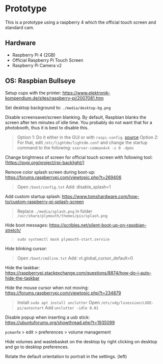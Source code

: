 # Prototype

This is a prototype using a raspberry 4 which the official touch screen and standard cam.

## Hardware

- Raspberry Pi 4 (2GB)
- Official Raspberry Pi Touch Screen
- Raspberry Pi Camera v2

## OS: Raspbian Bullseye

Setup cups with the printer: <https://www.elektronik-kompendium.de/sites/raspberry-pi/2007081.htm>

Set desktop background to: `./media/desktop-bg.png`

Disable screensaver/screen blanking. By default, Raspbian blanks the screen after ten minutes of idle time.
You probably do not want that for a photobooth, thus it is best to disable this.

> Option 1: Do it either in the GUI or with `raspi-config`. [source](https://pimylifeup.com/raspberry-pi-disable-screen-blanking/)
> Option 2: For that, edit `/etc/lightdm/lightdm.conf` and change the startup command to the following: `xserver-command=X -s 0 -dpms`

Change brightness of screen for official touch screen with following tool: [https://pypi.org/project/rpi-backlight/]

Remove color splash screen during boot-up: <https://forums.raspberrypi.com/viewtopic.php?t=269406>

> Open `/boot/config.txt`
> Add:
> disable_splash=1

Add custom startup splash: <https://www.tomshardware.com/how-to/custom-raspberry-pi-splash-screen>

> Replace `./media/splash.png` in folder `/usr/share/plymouth/themes/pix/splash.png`

Hide boot messages: <https://scribles.net/silent-boot-up-on-raspbian-stretch/>

> `sudo systemctl mask plymouth-start.service`

Hide blinking cursor:

> Open `/boot/cmdline.txt`
> Add:
> vt.global_cursor_default=0

Hide the taskbar: <https://raspberrypi.stackexchange.com/questions/8874/how-do-i-auto-hide-the-taskbar>

Hide the mouse cursor when not moving: <https://forums.raspberrypi.com/viewtopic.php?t=234879>

> Install `sudo apt install unclutter`
> Open `/etc/xdg/lxsession/LXDE-pi/autostart`
>Add `unclutter -idle 0.01`

Disable popup when inserting a usb stick: <https://ubuntuforums.org/showthread.php?t=1935099>

`pcmanfm` > edit > preferences > volume management

Hide volumes and wastebasket on the desktop by right clicking on desktop and go to desktop preferences.

Rotate the default orientation to portrait in the settings. (left)
